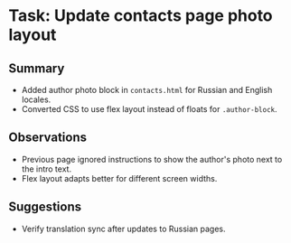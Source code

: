 # Task: Update contacts page photo layout

## Summary
- Added author photo block in `contacts.html` for Russian and English locales.
- Converted CSS to use flex layout instead of floats for `.author-block`.

## Observations
- Previous page ignored instructions to show the author's photo next to the intro text.
- Flex layout adapts better for different screen widths.

## Suggestions
- Verify translation sync after updates to Russian pages.
